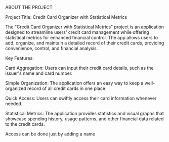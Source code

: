 ABOUT THE PROJECT

Project Title: Credit Card Organizer with Statistical Metrics

The "Credit Card Organizer with Statistical Metrics" project is an application designed to streamline users' credit card management while offering statistical metrics for enhanced financial control. The app allows users to add, organize, and maintain a detailed record of their credit cards, providing convenience, control, and financial analysis.

Key Features:

Card Aggregation: Users can input their credit card details, such as the issuer's name and card number.

Simple Organization: The application offers an easy way to keep a well-organized record of all credit cards in one place.

Quick Access: Users can swiftly access their card information whenever needed.

Statistical Metrics: The application provides statistics and visual graphs that showcase spending history, usage patterns, and other financial data related to the credit cards.

Access can be done just by adding a name
